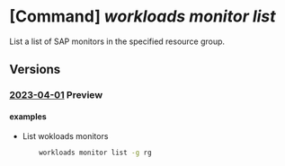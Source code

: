 # [Command] _workloads monitor list_

List a list of SAP monitors in the specified resource group.

## Versions

### [2023-04-01](/Resources/mgmt-plane/L3N1YnNjcmlwdGlvbnMve30vcHJvdmlkZXJzL21pY3Jvc29mdC53b3JrbG9hZHMvbW9uaXRvcnM=/2023-04-01.xml) **Preview**

<!-- mgmt-plane /subscriptions/{}/providers/microsoft.workloads/monitors 2023-04-01 -->
<!-- mgmt-plane /subscriptions/{}/resourcegroups/{}/providers/microsoft.workloads/monitors 2023-04-01 -->

#### examples

- List wokloads monitors
    ```bash
        workloads monitor list -g rg
    ```
